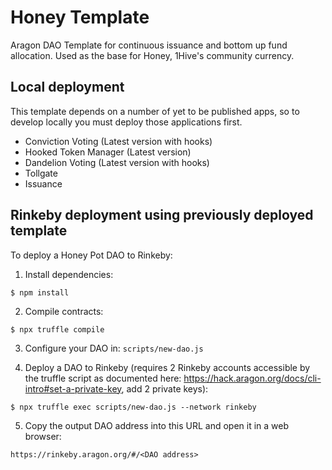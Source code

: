 # Honey Template

Aragon DAO Template for continuous issuance and bottom up fund allocation. Used as the base for Honey, 1Hive's community currency. 

## Local deployment

This template depends on a number of yet to be published apps, so to develop locally you must deploy those applications first.

*  Conviction Voting (Latest version with hooks)
*  Hooked Token Manager (Latest version)
*  Dandelion Voting (Latest version with hooks)
*  Tollgate
*  Issuance

## Rinkeby deployment using previously deployed template

To deploy a Honey Pot DAO to Rinkeby:

1) Install dependencies:
```
$ npm install
```

2) Compile contracts:
```
$ npx truffle compile
```

3) Configure your DAO in: `scripts/new-dao.js`

4) Deploy a DAO to Rinkeby (requires 2 Rinkeby accounts accessible by the truffle script as documented here:
https://hack.aragon.org/docs/cli-intro#set-a-private-key, add 2 private keys):
```
$ npx truffle exec scripts/new-dao.js --network rinkeby
```

5) Copy the output DAO address into this URL and open it in a web browser:
```
https://rinkeby.aragon.org/#/<DAO address>
```
